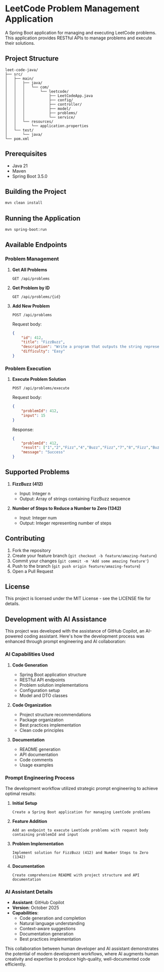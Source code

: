 # LeetCode Problem Management Application

A Spring Boot application for managing and executing LeetCode problems. This application provides RESTful APIs to manage problems and execute their solutions.

## Project Structure

```
leet-code-java/
├── src/
│   ├── main/
│   │   ├── java/
│   │   │   └── com/
│   │   │       └── leetcode/
│   │   │           ├── LeetCodeApp.java
│   │   │           ├── config/
│   │   │           ├── controller/
│   │   │           ├── model/
│   │   │           ├── problems/
│   │   │           └── service/
│   │   └── resources/
│   │       └── application.properties
│   └── test/
│       └── java/
└── pom.xml
```

## Prerequisites

- Java 21
- Maven
- Spring Boot 3.5.0

## Building the Project

```bash
mvn clean install
```

## Running the Application

```bash
mvn spring-boot:run
```

## Available Endpoints

### Problem Management

1. **Get All Problems**
   ```
   GET /api/problems
   ```

2. **Get Problem by ID**
   ```
   GET /api/problems/{id}
   ```

3. **Add New Problem**
   ```
   POST /api/problems
   ```
   Request body:
   ```json
   {
       "id": 412,
       "title": "FizzBuzz",
       "description": "Write a program that outputs the string representation of numbers from 1 to n...",
       "difficulty": "Easy"
   }
   ```

### Problem Execution

1. **Execute Problem Solution**
   ```
   POST /api/problems/execute
   ```
   Request body:
   ```json
   {
       "problemId": 412,
       "input": 15
   }
   ```
   Response:
   ```json
   {
       "problemId": 412,
       "result": ["1","2","Fizz","4","Buzz","Fizz","7","8","Fizz","Buzz","11","Fizz","13","14","FizzBuzz"],
       "message": "Success"
   }
   ```

## Supported Problems

1. **FizzBuzz (412)**
   - Input: Integer n
   - Output: Array of strings containing FizzBuzz sequence

2. **Number of Steps to Reduce a Number to Zero (1342)**
   - Input: Integer num
   - Output: Integer representing number of steps

## Contributing

1. Fork the repository
2. Create your feature branch (`git checkout -b feature/amazing-feature`)
3. Commit your changes (`git commit -m 'Add some amazing feature'`)
4. Push to the branch (`git push origin feature/amazing-feature`)
5. Open a Pull Request

## License

This project is licensed under the MIT License - see the LICENSE file for details.

## Development with AI Assistance

This project was developed with the assistance of GitHub Copilot, an AI-powered coding assistant. Here's how the development process was enhanced through prompt engineering and AI collaboration:

### AI Capabilities Used

1. **Code Generation**
   - Spring Boot application structure
   - RESTful API endpoints
   - Problem solution implementations
   - Configuration setup
   - Model and DTO classes

2. **Code Organization**
   - Project structure recommendations
   - Package organization
   - Best practices implementation
   - Clean code principles

3. **Documentation**
   - README generation
   - API documentation
   - Code comments
   - Usage examples

### Prompt Engineering Process

The development workflow utilized strategic prompt engineering to achieve optimal results:

1. **Initial Setup**
   ```
   Create a Spring Boot application for managing LeetCode problems
   ```

2. **Feature Addition**
   ```
   Add an endpoint to execute LeetCode problems with request body containing problemId and input
   ```

3. **Problem Implementation**
   ```
   Implement solution for FizzBuzz (412) and Number Steps to Zero (1342)
   ```

4. **Documentation**
   ```
   Create comprehensive README with project structure and API documentation
   ```

### AI Assistant Details

- **Assistant**: GitHub Copilot
- **Version**: October 2025
- **Capabilities**:
  - Code generation and completion
  - Natural language understanding
  - Context-aware suggestions
  - Documentation generation
  - Best practices implementation

This collaboration between human developer and AI assistant demonstrates the potential of modern development workflows, where AI augments human creativity and expertise to produce high-quality, well-documented code efficiently.